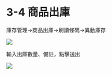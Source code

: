 # 3-4 商品出庫

庫存管理→商品出庫→刷讀條碼→異動庫存

![](https://github.com/lifecomService/LifeERP_manuals/tree/c5f5cca33bca11311bde6512cab215b123ef8fd0/.gitbook/assets/image%20%28182%29.png)

輸入出庫數量、備註，點擊送出

![](https://github.com/lifecomService/LifeERP_manuals/tree/c5f5cca33bca11311bde6512cab215b123ef8fd0/.gitbook/assets/image%20%2875%29.png)

